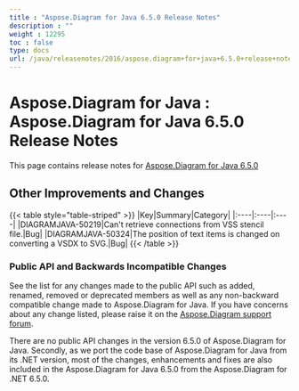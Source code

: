 ```yaml
---
title : "Aspose.Diagram for Java 6.5.0 Release Notes" 
description : "" 
weight : 12295 
toc : false
type: docs
url: /java/releasenotes/2016/aspose.diagram+for+java+6.5.0+release+notes/
---
```


# Aspose.Diagram for Java : Aspose.Diagram for Java 6.5.0 Release Notes


This page contains release notes for [Aspose.Diagram for Java 6.5.0](http://maven.aspose.com/repository/simple/ext-release-local/com/aspose/aspose-diagram/6.5.0/)

## Other Improvements and Changes

{{< table style="table-striped" >}}
|Key|Summary|Category|
|:----|:----|:----|
|DIAGRAMJAVA-50219|Can't retrieve connections from VSS stencil file.|Bug|
|DIAGRAMJAVA-50324|The position of text items is changed on converting a VSDX to SVG.|Bug|
{{< /table >}}

### Public API and Backwards Incompatible Changes

See the list for any changes made to the public API such as added, renamed, removed or deprecated members as well as any non-backward compatible change made to Aspose.Diagram for Java. If you have concerns about any change listed, please raise it on the [Aspose.Diagram support forum](http://www.aspose.com/community/forums/aspose.diagram-product-family/489/showforum.aspx).

There are no public API changes in the version 6.5.0 of Aspose.Diagram for Java. Secondly, as we port the code base of Aspose.Diagram for Java from its .NET version, most of the changes, enhancements and fixes are also included in the Aspose.Diagram for Java 6.5.0 from the Aspose.Diagram for .NET 6.5.0.

